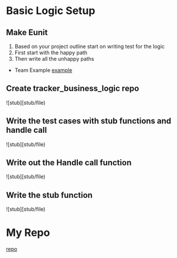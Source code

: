 # Basic Logic Setup

## Make Eunit

1. Based on your project outline start on writing test for the logic
2. First start with the happy path
3. Then write all the unhappy paths

- Team Example
[example](https://github.com/atk21009/Package_project/blob/main/weekly_stuff/UnitTest.md)


## Create tracker_business_logic repo

![stub][stub/file)


## Write the test cases with stub functions and handle call

![stub][stub/file)


## Write out the Handle call function

![stub][stub/file)


## Write the stub function

![stub][stub/file)


# My Repo 
[repo](repo_path)
